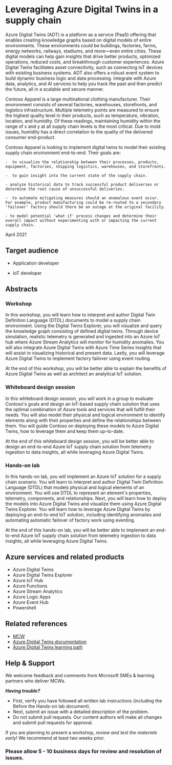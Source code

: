 # Leveraging Azure Digital Twins in a supply chain

Azure Digital Twins (ADT) is a platform as a service (PaaS) offering that enables creating knowledge graphs based on digital models of entire environments. These environments could be buildings, factories, farms, energy networks, railways, stadiums, and more—even entire cities. These digital models can help gain insights that drive better products, optimized operations, reduced costs, and breakthrough customer experiences. Azure Digital Twins facilitates asset connectivity, such as connecting IoT devices with existing business systems. ADT also offers a robust event system to build dynamic business logic and data processing. Integrate with Azure data, analytics, and AI services to help you track the past and then predict the future, all in a scalable and secure manner.

Contoso Apparel is a large multinational clothing manufacturer. Their environment consists of several factories, warehouses, storefronts, and logistics infrastructure. Multiple telemetry points are measured to ensure the highest quality level in their products, such as temperature, vibration, location, and humidity. Of these readings, maintaining humidity within the range of x and y at all supply chain levels is the most critical. Due to mold issues, humidity has a direct correlation to the quality of the delivered consumer end-product.

Contoso Apparel is looking to implement digital twins to model their existing supply chain environment end-to-end. Their goals are:

    -  to visualize the relationship between their processes, products, equipment, factories, shipping logistics, warehouses, and storefronts.

    -  to gain insight into the current state of the supply chain.

    - analyze historical data to track successful product deliveries or determine the root cause of unsuccessful deliveries.

    -  to automate mitigating measures should an anomalous event occur. For example, product manufacturing could be re-routed to a secondary 'failover' factory should there be an outage at the original facility.
    
    - to model potential 'what if' process changes and determine their overall impact without experimenting with or impacting the current supply chain.

April 2021

## Target audience

- Application developer

- IoT developer

## Abstracts

### Workshop

In this workshop, you will learn how to interpret and author Digital Twin Definition Language (DTDL) documents to model a supply chain environment. Using the Digital Twins Explorer, you will visualize and query the knowledge graph consisting of defined digital twins. Through device simulation, realistic telemetry is generated and ingested into an Azure IoT hub where Azure Stream Analytics will monitor for humidity anomalies. You will also integrate Azure Digital Twins with Azure Time Series Insights that will assist in visualizing historical and present data. Lastly, you will leverage Azure Digital Twins to implement factory failover using event routing.

At the end of this workshop, you will be better able to explain the benefits of Azure Digital Twins as well as architect an analytical IoT solution.

### Whiteboard design session
In this whiteboard design session, you will work in a group to evaluate Contoso's goals and design an IoT-based supply chain solution that uses the optimal combination of Azure tools and services that will fulfill their needs. You will also model their physical and logical environment to identify elements along with their properties and define the relationships between them. You will guide Contoso on deploying these models to Azure Digital Twins, how to leverage them and keep them up-to-date.

At the end of this whiteboard design session, you will be better able to design an end-to-end Azure IoT supply chain solution from telemetry ingestion to data insights, all while leveraging Azure Digital Twins.

### Hands-on lab
In this hands-on lab, you will implement an Azure IoT solution for a supply chain scenario. You will learn to interpret and author Digital Twin Definition Language (DTDL) that models physical and logical elements of an environment. You will use DTDL to represent an element's properties, telemetry, components, and relationships. Next, you will learn how to deploy the models into Azure Digital Twins and visualize them using Azure Digital Twins Explorer. You will learn how to leverage Azure Digital Twins by deploying an end-to-end IoT solution, including identifying anomalies and automating automatic failover of factory work using eventing.

At the end of this hands-on lab, you will be better able to implement an end-to-end Azure IoT supply chain solution from telemetry ingestion to data insights, all while leveraging Azure Digital Twins.

## Azure services and related products
- Azure Digital Twins
- Azure Digital Twins Explorer
- Azure IoT Hub
- Azure Functions
- Azure Stream Analytics
- Azure Logic Apps
- Azure Event Hub
- Powershell

## Related references
- [MCW](https://github.com/Microsoft/MCW)
- [Azure Digital Twins documentation](https://docs.microsoft.com/en-us/azure/digital-twins/)
- [Azure Digital Twins learning path](https://docs.microsoft.com/en-us/learn/paths/develop-azure-digital-twins/)

## Help & Support

We welcome feedback and comments from Microsoft SMEs & learning partners who deliver MCWs.  

***Having trouble?***
- First, verify you have followed all written lab instructions (including the Before the Hands-on lab document).
- Next, submit an issue with a detailed description of the problem.
- Do not submit pull requests. Our content authors will make all changes and submit pull requests for approval.  

If you are planning to present a workshop, *review and test the materials early*! We recommend at least two weeks prior.

### Please allow 5 - 10 business days for review and resolution of issues.